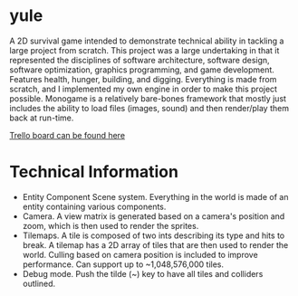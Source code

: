 # yule
A 2D survival game intended to demonstrate technical ability in tackling a large project from scratch. This project was a large undertaking in that it represented the disciplines of software architecture, software design, software optimization, graphics programming, and game development. Features health, hunger, building, and digging. Everything is made from scratch, and I implemented my own engine in order to make this project possible. Monogame is a relatively bare-bones framework that mostly just includes the ability to load files (images, sound) and then render/play them back at run-time.

[Trello board can be found here](https://trello.com/b/3UcEQyGF/yule)

# Technical Information
* Entity Component Scene system. Everything in the world is made of an entity containing various components.
* Camera. A view matrix is generated based on a camera's position and zoom, which is then used to render the sprites.
* Tilemaps. A tile is composed of two ints describing its type and hits to break. A tilemap has a 2D array of tiles that are then used to render the world. Culling based on camera position is included to improve performance. Can support up to ~1,048,576,000 tiles.
* Debug mode. Push the tilde (~) key to have all tiles and colliders outlined.
